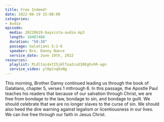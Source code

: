 ```yaml
---
title: Free Indeed!
date: 2022-06-19 15:00:00
categories:
- Audio
episode:
  media: 20220619-bayvista-audio.mp3
  length: 18487488
  duration: "50:38"
  passage: Galatians 5:1-6
  speaker: Bro. Danny Nance
  service_date: June 19th, 2022
resources:
  playlist: PLdltai4xtI5jHlToa2cuU10EghvhR-agn
  service_video: yl0pCnqXoNg
---
```

This morning, Brother Danny continued leading us through the book of Galatians, chapter 5, verses 1 mthrough 6.  In this passage, the Apostle Paul teaches his readers that because of our salvation through Christ, we are free from bondage to the law, bondage to sin, and bondage to guilt.  We should celebrate that we are no longer slaves to the curse of sin.  We should also heed the dire warning against legalism or licentiousness in our lives.  We can live free through our faith in Jesus Christ.